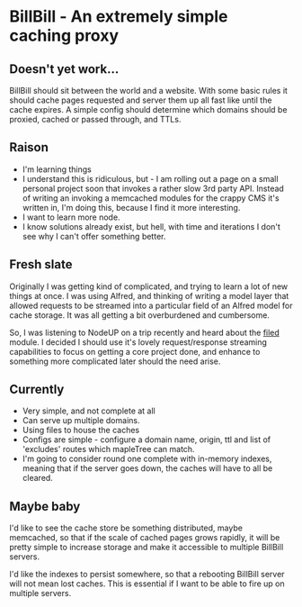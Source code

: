 # BillBill - An extremely simple caching proxy
## Doesn't yet work...

BillBill should sit between the world and a website.  With some basic rules it should cache pages requested and server them up all fast like until the cache expires. A simple config should determine which domains should be proxied, cached or passed through, and TTLs.

## Raison
+ I'm learning things
+ I understand this is ridiculous, but - I am rolling out a page on a small personal project soon that invokes a rather slow 3rd party API.  Instead of writing an invoking a memcached modules for the crappy CMS it's written in, I'm doing this, because I find it more interesting.
+ I want to learn more node.
+ I know solutions already exist, but hell, with time and iterations I don't see why I can't offer something better.

## Fresh slate
Originally I was getting kind of complicated, and trying to learn a lot of new things at once.  I was using Alfred, and thinking of writing a model layer that allowed requests to be streamed into a particular field of an Alfred model for cache storage.  It was all getting a bit overburdened and cumbersome.

So, I was listening to NodeUP on a trip recently and heard about the [filed](https://github.com/mikeal/filed) module.  I decided I should use it's lovely request/response streaming capabilities to focus on getting a core project done, and enhance to something more complicated later should the need arise.

## Currently
+ Very simple, and not complete at all
+ Can serve up multiple domains.
+ Using files to house the caches
+ Configs are simple - configure a domain name, origin, ttl and list of 'excludes' routes which mapleTree can match.
+ I'm going to consider round one complete with in-memory indexes, meaning that if the server goes down, the caches will have to all be cleared.

## Maybe baby
I'd like to see the cache store be something distributed, maybe memcached, so that if the scale of cached pages grows rapidly, it will be pretty simple to increase storage and make it accessible to multiple BillBill servers.

I'd like the indexes to persist somewhere, so that a rebooting BillBill server will not mean lost caches.  This is essential if I want to be able to fire up on multiple servers.